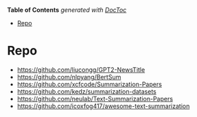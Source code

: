 <!-- START doctoc generated TOC please keep comment here to allow auto update -->
<!-- DON'T EDIT THIS SECTION, INSTEAD RE-RUN doctoc TO UPDATE -->
**Table of Contents**  *generated with [DocToc](https://github.com/thlorenz/doctoc)*

- [Repo](#repo)

<!-- END doctoc generated TOC please keep comment here to allow auto update -->



# Repo
- https://github.com/liucongg/GPT2-NewsTitle
- https://github.com/nlpyang/BertSum
- https://github.com/xcfcode/Summarization-Papers
- https://github.com/kedz/summarization-datasets
- https://github.com/neulab/Text-Summarization-Papers
- https://github.com/icoxfog417/awesome-text-summarization





